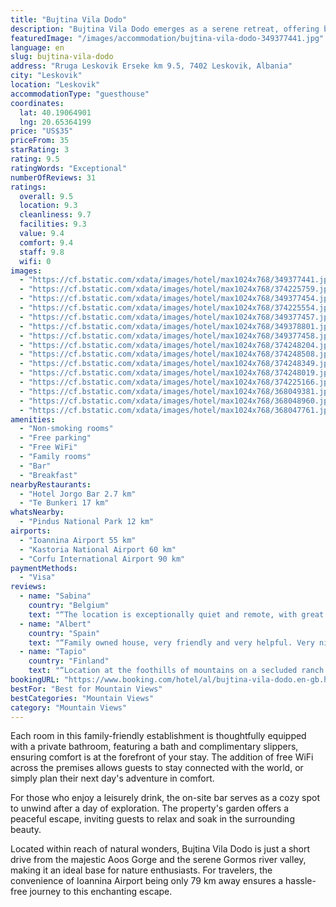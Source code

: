 ```yaml
---
title: "Bujtina Vila Dodo"
description: "Bujtina Vila Dodo emerges as a serene retreat, offering breathtaking mountain views from its accommodations, complete with balconies for an immersive natural experience."
featuredImage: "/images/accommodation/bujtina-vila-dodo-349377441.jpg"
language: en
slug: bujtina-vila-dodo
address: "Rruga Leskovik Erseke km 9.5, 7402 Leskovik, Albania"
city: "Leskovik"
location: "Leskovik"
accommodationType: "guesthouse"
coordinates:
  lat: 40.19064901
  lng: 20.65364199
price: "US$35"
priceFrom: 35
starRating: 3
rating: 9.5
ratingWords: "Exceptional"
numberOfReviews: 31
ratings:
  overall: 9.5
  location: 9.3
  cleanliness: 9.7
  facilities: 9.3
  value: 9.4
  comfort: 9.4
  staff: 9.8
  wifi: 0
images:
  - "https://cf.bstatic.com/xdata/images/hotel/max1024x768/349377441.jpg?k=e733ebd0f138de1256d2355c95d7749995f4e060e718d75201b50f5c9ea833de&o=&hp=1"
  - "https://cf.bstatic.com/xdata/images/hotel/max1024x768/374225759.jpg?k=f02216e451c1601fb5e14728b02df207029c8631dbec98d54bd0d0c18c97ef47&o=&hp=1"
  - "https://cf.bstatic.com/xdata/images/hotel/max1024x768/349377454.jpg?k=78622d73ce7dbfaa15b92f794928d5097b6681fb0023a054d3ea4f0622bf6cbb&o=&hp=1"
  - "https://cf.bstatic.com/xdata/images/hotel/max1024x768/374225554.jpg?k=e30fce6c04fe9b8c0f1cc12782380e54e776b00090b6317fa37b0c079362a589&o=&hp=1"
  - "https://cf.bstatic.com/xdata/images/hotel/max1024x768/349377457.jpg?k=47a5b56393c22ab0b53f36614b6b30efcbaf610badac8fdfdfb3c9a06cee713e&o=&hp=1"
  - "https://cf.bstatic.com/xdata/images/hotel/max1024x768/349378801.jpg?k=beaf7e4223cb7c00d1ccdfc9b26ae2b2de329303b51a95bf09d4799deb843bfe&o=&hp=1"
  - "https://cf.bstatic.com/xdata/images/hotel/max1024x768/349377458.jpg?k=7f5a31b5d81b5f3368d128b48dfcc095af733d6e14688eeb938432c83ab7c5a0&o=&hp=1"
  - "https://cf.bstatic.com/xdata/images/hotel/max1024x768/374248204.jpg?k=6049e71fbc62c2d6d06fb7cc5427af4ad1b7a08886263254b58eeee0f6d1ae9a&o=&hp=1"
  - "https://cf.bstatic.com/xdata/images/hotel/max1024x768/374248508.jpg?k=2f4098f968aa1a2cdcc653685045361e59cf132d109d0ff45a8d0c775b0fb577&o=&hp=1"
  - "https://cf.bstatic.com/xdata/images/hotel/max1024x768/374248349.jpg?k=b8216b4a76a83096d12fc57d206b4ccf622e7b5ff05fc4b8cb9fa5ade6e8e7a6&o=&hp=1"
  - "https://cf.bstatic.com/xdata/images/hotel/max1024x768/374248019.jpg?k=7e5d9cdb29df9b361bf475805a90e47afcbc2dc48cfecc0a31f769672ca4c377&o=&hp=1"
  - "https://cf.bstatic.com/xdata/images/hotel/max1024x768/374225166.jpg?k=5b797d94067b1486f47dedd27bcf9ff0a911a2aa369f58c4a240c4499fa8d5c9&o=&hp=1"
  - "https://cf.bstatic.com/xdata/images/hotel/max1024x768/368049381.jpg?k=c6d7449bdbf582dc8ea82a2ecba5a51f68c9031ee3510f4eed8331a7c3487e66&o=&hp=1"
  - "https://cf.bstatic.com/xdata/images/hotel/max1024x768/368048960.jpg?k=8b2b1fe18d24bad7ed025b560b02164269e770ca41901cc4d07c241eef14a1f9&o=&hp=1"
  - "https://cf.bstatic.com/xdata/images/hotel/max1024x768/368047761.jpg?k=c734b1256b9193d218fd790c711bbd98ea760c208bfe3c349e24f79c2b79ca48&o=&hp=1"
amenities:
  - "Non-smoking rooms"
  - "Free parking"
  - "Free WiFi"
  - "Family rooms"
  - "Bar"
  - "Breakfast"
nearbyRestaurants:
  - "Hotel Jorgo Bar 2.7 km"
  - "Te Bunkeri 17 km"
whatsNearby:
  - "Pindus National Park 12 km"
airports:
  - "Ioannina Airport 55 km"
  - "Kastoria National Airport 60 km"
  - "Corfu International Airport 90 km"
paymentMethods:
  - "Visa"
reviews:
  - name: "Sabina"
    country: "Belgium"
    text: "“The location is exceptionally quiet and remote, with great views over the environment. Most of the food served is grown on the grounds around the villa. The house is built with high quality standards and everything is foreseen. Finaly, the hosts...”"
  - name: "Albert"
    country: "Spain"
    text: "“Family owned house, very friendly and very helpful. Very nice place, pity we could not stay some extra day to enjoy the landscape. Highly recommended”"
  - name: "Tapio"
    country: "Finland"
    text: "“Location at the foothills of mountains on a secluded ranch built by the owners in traditional Albanian style using wood and stone was magnificent. The details in interior decoration as well as little beautiful details in the rooms were very...”"
bookingURL: "https://www.booking.com/hotel/al/bujtina-vila-dodo.en-gb.html?aid=8035640"
bestFor: "Best for Mountain Views"
bestCategories: "Mountain Views"
category: "Mountain Views"
---
```


Each room in this family-friendly establishment is thoughtfully equipped with a private bathroom, featuring a bath and complimentary slippers, ensuring comfort is at the forefront of your stay. The addition of free WiFi across the premises allows guests to stay connected with the world, or simply plan their next day's adventure in comfort.

For those who enjoy a leisurely drink, the on-site bar serves as a cozy spot to unwind after a day of exploration. The property's garden offers a peaceful escape, inviting guests to relax and soak in the surrounding beauty.

Located within reach of natural wonders, Bujtina Vila Dodo is just a short drive from the majestic Aoos Gorge and the serene Gormos river valley, making it an ideal base for nature enthusiasts. For travelers, the convenience of Ioannina Airport being only 79 km away ensures a hassle-free journey to this enchanting escape.